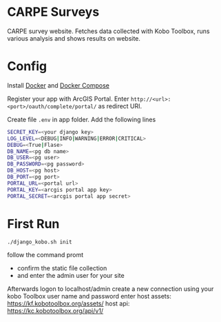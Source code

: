 # CARPE Surveys
CARPE survey website. Fetches data collected with Kobo Toolbox, runs various analysis and shows results on website.

# Config

Install [Docker](https://docs.docker.com/install) and [Docker Compose](https://docs.docker.com/compose/install/)

Register your app with ArcGIS Portal. Enter `http://<url>:<port>/oauth/complete/portal/` as redirect URI.

Create file `.env` in app folder. Add the following lines

```bash
SECRET_KEY=<your django key>
LOG_LEVEL=<DEBUG|INFO|WARNING|ERROR|CRITICAL>
DEBUG=<True|Flase>
DB_NAME=<pg db name>
DB_USER=<pg user>
DB_PASSWORD=<pg password>
DB_HOST=<pg host>
DB_PORT=<pg port>
PORTAL_URL=<portal url>
PORTAL_KEY=<arcgis portal app key>
PORTAL_SECRET=<arcgis portal app secret>
```

# First Run

```./django_kobo.sh init```

follow the command promt
- confirm the static file collection
- and enter the admin user for your site

Afterwards logon to localhost/admin
create a new connection using your kobo Toolbox user name and password
enter 
host assets: https://kf.kobotoolbox.org/assets/
host api: https://kc.kobotoolbox.org/api/v1/


